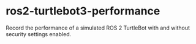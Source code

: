 # ros2-turtlebot3-performance
Record the performance of a simulated ROS 2 TurtleBot with and without security settings enabled.
